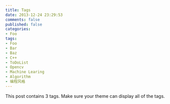 ```yaml
---
title: Tags
date: 2013-12-24 23:29:53
comments: false
published: false
categories:
- Foo
tags:
- Foo
- Bar
- Baz
- C++
- ToDoList
- Opencv
- Machine Learing
- Algorithm
- 编程风格
---
```


This post contains 3 tags. Make sure your theme can display all of the tags.
<!--more-->
